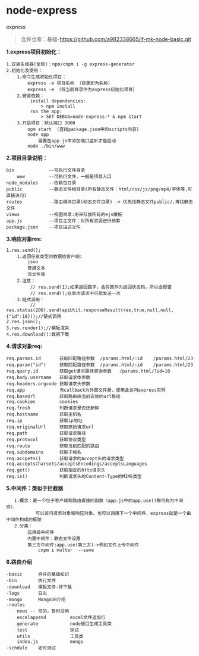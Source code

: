 # node-express
express
> 合并仓库：基础-https://github.com/a982338665/lf-mk-node-basic.git

**1.express项目初始化：**

    1.安装生成器(全局)：npm/cnpm i -g express-generator
    2.初始化及使用：
        1.命令生成初始化项目：
            express -e 项目名称 （目录即为名称）
            express -e （将当前目录作为express初始化项目）
        2.安装依赖：
             install dependencies:
                 > npm install
             run the app:
                 > SET DEBUG=node-express:* & npm start
        3.开启项目：默认端口 3000
            npm start  (查找package.json中的scripts内容)
            node app
                需要在app.js中添加端口监听才能启动
            node ./bin/www
        
**2.项目目录说明：**

    bin             --可执行文件目录
        www         --可执行文件，一般是项目入口
    node_modules    --依赖包目录
    public          --静态文件根目录(所有静态文件：html/css/js/png/mp4/字体等,可直接访问)
    routes          --路由模块目录(动态文件目录) -> 优先找静态文件public/,再找静态文件
    views           --视图目录:用来存放所有的ejs模板
    app.js          --项目主文件：对所有资源进行统筹
    package.json    --项目描述文件
    
**3.响应对象res:**

    1.res.send();
        1.返回任意类型的数据给客户端:
            json
            普通文本
            流文件等
        2.注意：
             // res.send(1);如果返回数字，会将其作为返回状态码，所以会报错
             // res.send();在单次请求中只能发送一次
        3.链式调用：
             // res.status(200).send(apiUtil.responseResult(res,true,null,null,{"id":18}));//链式调用
    2.res.json();
    3.res.render();//模板渲染
    4.res.download():数据下载
    
**4.请求对象req:**

    req.params.id       获取匹配路径参数  /params.html/:id    /params.html/23
    req.param("id")     获取匹配路径参数  /params.html/:id    /params.html/23
    req.query.id        获取get请求路径查询参数   /params.html/?id=10
    req.body.username   获取请求体参数
    req.headers.orgcode 获取请求头参数
    req.app             当callback为外部文件是，使用此访问express实例
    req.baseUrl         获取路由由当前安装的url路径
    req.cookies         cookies
    req.fresh           判断请求是否还新鲜
    req.hostname        获取主机名
    req.ip              获取ip地址
    req.originalUrl     获取原始请求url
    req.path            获取请求路径
    req.protocol        获取协议类型
    req.route           获取当前匹配的路由
    req.subdomains      获取子域名
    req.accpets()       获取请求的Accept头的请求类型
    req.acceptsCharsets/acceptsEncodings/acceptsLanguages
    req.get()           获取指定的http请求头
    req.is()            判断请求头的Content-Type的MIME类型
    
**5.中间件：类似于拦截器**

       1.概念：是一个位于客户端和路由直接的函数（app.js中的app.use()都可称为中间件），
               可以访问请求对象和响应对象，也可以调用下一个中间件，express就是一个由中间件构成的框架 
       2.分类：
            应用级中间件
            内置中间件：静态文件设置
            第三方中间件:app.use(第三方)->例如文件上传中间件
                cnpm i multer  --save
           
**6.路由介绍**

    -basic      合并的基础知识
    -bin        执行文件
    -download   模板文件-待下载
    -logs       日志
    -mongo      MongoDB介绍
    -routes
        news -- 空的，暂时没用
        excelappend         excel文件追加行
        generate            node接口生成工具类
        test                测试
        utils               工具类     
        index.js            mongo      
    -schdule    定时测试
